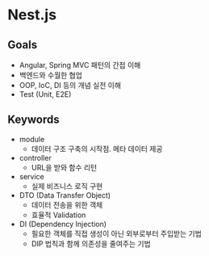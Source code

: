 # Nest.js

## Goals

- Angular, Spring MVC 패턴의 간접 이해
- 백엔드와 수월한 협업
- OOP, IoC, DI 등의 개념 실전 이해
- Test (Unit, E2E)

## Keywords

- module
  - 데이터 구조 구축의 시작점. 메타 데이터 제공
- controller
  - URL을 받와 함수 리턴
- service
  - 실제 비즈니스 로직 구현
- DTO (Data Transfer Object)
  - 데이터 전송을 위한 객체
  - 효율적 Validation
- DI (Dependency Injection)
  - 필요한 객체를 직접 생성이 아닌 외부로부터 주입받는 기법
  - DIP 법칙과 함께 의존성을 줄여주는 기법
